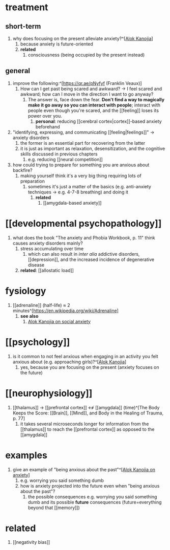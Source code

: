 # treatment
## short-term
1. why does focusing on the present alleviate anxiety?^[[Alok Kanojia](https://youtu.be/qvaB2d5yDf8?t=660)]
	1. because anxiety is future-oriented
	2. **related**
		1. consciousness (being occupied by the present instead)

## general
1. improve the following:^[https://qr.ae/pNyfyf (Franklin Veaux)]
	1. How can I get past being scared and awkward? → I feel scared and awkward; how can I move in the direction I want to go anyway?
		1. The answer is, face down the fear. **Don't find a way to magically make it go away so you can interact with people**; interact with people even though you're scared, and the [[feeling]] loses its power over you.
			1. **personal**: reducing [[cerebral cortex|cortex]]-based anxiety beforehand
2. "identifying, expressing, and communicating [[feeling|feelings]]" → anxiety disorders
	1. the former is an essential part for recovering from the latter
	2. it is just as important as relaxation, desensitization, and the cognitive skills discussed in previous chapters
		1. e.g. reducing [[neural competition]]
3. how could trying to prepare for something you are anxious about backfire?
	1. making yourself think it's a very big thing requiring lots of preparation
		1. sometimes it's just a matter of the basics (e.g. anti-anxiety techniques → e.g. 4-7-8 breathing) and doing it
			1. **related**
				1. [[amygdala-based anxiety]]

# [[developmental psychopathology]]
1. what does the book "The anxiety and Phobia Workbook, p. 11" think causes anxiety disorders mainly?
	1. stress accumulating over time
		1. which can also result in *inter alia* addictive disorders, [[depression]], and the increased incidence of degenerative disease
	2. **related**: [[allostatic load]]

# fysiology
1. [[adrenaline]] (half-life) ≈ 2 minutes^[https://en.wikipedia.org/wiki/Adrenaline]
	1. **see also**
		1. [Alok Kanojia on social anxiety](https://youtu.be/oUrkfSzpt20?t=390)

# [[psychology]]
1. is it common to not feel anxious when engaging in an activity you felt anxious about (e.g. approaching girls)?^[[Alok Kanojia](https://youtu.be/qvaB2d5yDf8?t=780)]
	1. yes, because you are focusing on the present (anxiety focuses on the future)

# [[neurophysiology]]
1. [[thalamus]] → [[prefrontal cortex]] ↮ [[amygdala]] (time)^[The Body Keeps the Score: [[Brain]], [[Mind]], and Body in the Healing of Trauma, p. 77]
	1. it takes several microseconds longer for information from the [[thalamus]] to reach the [[prefrontal cortex]] as opposed to the [[amygdala]]

# examples
1. give an example of "being anxious about the past"^[[Alok Kanojia on anxiety](https://youtu.be/qvaB2d5yDf8?t=240)]
	1. e.g. worrying you said something dumb
	2. how is anxiety projected into the future even when "being anxious about the past"?
		1. the possible consequences e.g. worrying you said something dumb and its possible **future** consequences (future=everything beyond that [[memory]])

# related
1. [[negativity bias]]